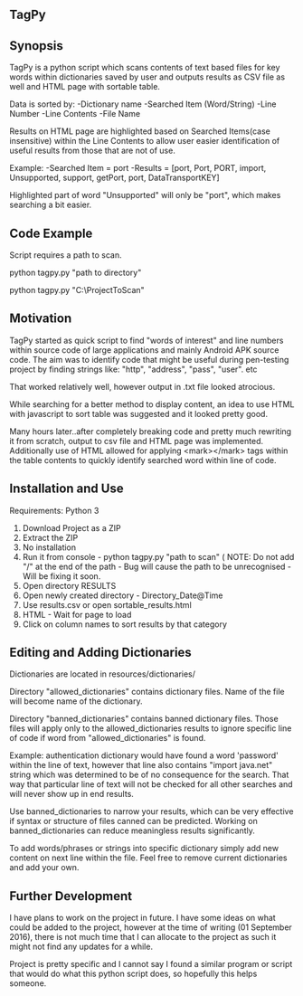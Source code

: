 ## TagPy

## Synopsis
TagPy is a python script which scans contents of text based files for key words within dictionaries saved by user and outputs results as CSV file as well and HTML page with sortable table.

Data is sorted by:
    -Dictionary name
    -Searched Item (Word/String)
    -Line Number
    -Line Contents
    -File Name

Results on HTML page are highlighted based on Searched Items(case insensitive) within the Line Contents to allow user easier identification of useful results from those that are not of use.

Example:
    -Searched Item = port
    -Results = [port, Port, PORT, import, Unsupported, support, getPort, port, DataTransportKEY]
    
Highlighted part of word "Unsupported" will only be "port", which makes searching a bit easier.

## Code Example
Script requires a path to scan.

python tagpy.py "path to directory"

python tagpy.py "C:\ProjectToScan\"

## Motivation

TagPy started as quick script to find "words of interest" and line numbers within source code of large applications and mainly Android APK source code.
The aim was to identify code that might be useful during pen-testing project by finding strings like: "http", "address", "pass", "user". etc

That worked relatively well, however output in .txt file looked atrocious.

While searching for a better method to display content, an idea to use HTML with javascript to sort table was suggested and it looked pretty good.

Many hours later..after completely breaking code and pretty much rewriting it from scratch, output to csv file and HTML page was implemented.
Additionally use of HTML allowed for applying &lt;mark&gt;&lt;/mark&gt; tags within the table contents to quickly identify searched word within line of code.


## Installation and Use

Requirements: Python 3


1. Download Project as a ZIP
2. Extract the ZIP
3. No installation
4. Run it from console - python tagpy.py "path to scan" (
NOTE:   Do not add "/" at the end of the path - Bug will cause the path to be unrecognised - Will be fixing it soon.
5. Open directory RESULTS
6. Open newly created directory - Directory_Date@Time
7. Use results.csv or open sortable_results.html
8. HTML - Wait for page to load
9. Click on column names to sort results by that category

## Editing and Adding Dictionaries

Dictionaries are located in
    resources/dictionaries/

Directory "allowed_dictionaries" contains dictionary files. Name of the file will become name of the dictionary.


Directory "banned_dictionaries" contains banned dictionary files. Those files will apply only to the allowed_dictionaries results
to ignore specific line of code if word from "allowed_dictionaries" is found.


Example:
authentication dictionary would have found a word 'password' within the line of text, however that line also contains
"import java.net" string which was determined to be of no consequence for the search.
That way that particular line of text will not be checked for all other searches and will never show up in end results.

Use banned_dictionaries to narrow your results, which can be very effective if syntax or structure of files canned can be
predicted. Working on banned_dictionaries can reduce meaningless results significantly.

To add words/phrases or strings into specific dictionary simply add new content on next line within the file.
Feel free to remove current dictionaries and add your own.

## Further Development

I have plans to work on the project in future.
I have some ideas on what could be added to the project, however at the time of writing (01 September 2016), there is not much time that I can allocate to the project as such it might not find any updates for a while.

Project is pretty specific and I cannot say I found a similar program or script that would do what this python script does, so hopefully this helps someone.